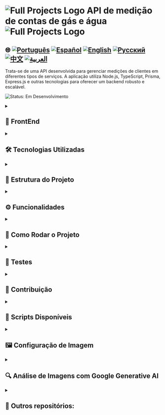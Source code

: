 # <img src="https://cdn-icons-png.flaticon.com/128/83/83522.png" alt="Full Projects Logo" width="42" height="30" /> API de medição de contas de gás e água <img src="https://cdn-icons-png.flaticon.com/128/83/83522.png" alt="Full Projects Logo" width="42" height="30" />

## 🌐 [![Português](https://img.shields.io/badge/Português-green)](https://github.com/SamuelRocha91/apiMeasureWaterAndGas/blob/main/README.md) [![Español](https://img.shields.io/badge/Español-yellow)](https://github.com/SamuelRocha91/apiMeasureWaterAndGas/blob/main/README_es.md) [![English](https://img.shields.io/badge/English-blue)](https://github.com/SamuelRocha91/apiMeasureWaterAndGas/blob/main/README_en.md) [![Русский](https://img.shields.io/badge/Русский-lightgrey)](https://github.com/SamuelRocha91/apiMeasureWaterAndGas/blob/main/README_ru.md) [![中文](https://img.shields.io/badge/中文-red)](https://github.com/SamuelRocha91/apiMeasureWaterAndGas/blob/main/README_ch.md) [![العربية](https://img.shields.io/badge/العربية-orange)](https://github.com/SamuelRocha91/apiMeasureWaterAndGas/blob/main/README_ar.md)

Trata-se de uma API desenvolvida para gerenciar medições de clientes em diferentes tipos de serviços. A aplicação utiliza Node.js, TypeScript, Prisma, Express.js e outras tecnologias para oferecer um backend robusto e escalável.

![Status: Em Desenvolvimento](https://img.shields.io/badge/status-em%20desenvolvimento-yellow)

<details>
  <summary><h2>📏 FrontEnd</h2></summary>
  
  - 📏 [React Precision Application](https://github.com/SamuelRocha91/precisionReactApplication) - Interface de cadastro de medições de gás e de água
  
  ![Rodando backend com docker](./src/gifs/apiMeasure.gif)
  ![Requisição post pra criar customer](./src/images/postCustomer.png)

</details>

<details>
  <summary><h2>🛠️ Tecnologias Utilizadas</h2></summary>

  - **Node.js**: Ambiente de execução para JavaScript no backend.
  - **TypeScript**: Superconjunto de JavaScript que adiciona tipagem estática ao código.
  - **Express.js**: Framework web minimalista para Node.js.
  - **Prisma**: ORM que facilita o acesso ao banco de dados.
  - **Mysql**: Banco de dados utilizado durante o desenvolvimento.
  - **ESLint**: Ferramenta de linting para manter o código limpo e padronizado.
  - **Jest**: Framework de testes utilizado para garantir a qualidade do código.
  - **Mocha**: Utilizado para testes adicionais.
  - **Google Generative AI**: Integrado para analisar imagens de medidores e extrair valores numéricos das medições.
  - **Swagger**: Integrado para gerar uma documentação para as rotas.

</details>

<details>
  <summary><h2>📁 Estrutura do Projeto</h2></summary>

  O projeto segue uma estrutura modular para facilitar a manutenção e a escalabilidade. As principais pastas e arquivos são:

  - `src/`: Contém o código-fonte da aplicação.
    - `controllers/`: Lógica de controle, onde as requisições são processadas.
    - `db/`: Gera uma instância prisma de conexão com o banco de dados para toda a aplicação.
    - `exceptions/`: Cria exceções customizadas pra lidar com erros durante a execução da aplicação.
    - `interfaces/`: Cria interfaces e tipos para lidar com parâmetros e retornos de função.
    - `middlewares/`: Middlewares para validações e tratamentos.
    - `models/`: Lógica de conexão com o banco de dados.
    - `services/`: Camada de serviços que interage com o Prisma e realiza operações de negócios.
    - `routes/`: Definição das rotas da API.
    - `utils/`: Funções utilitárias, como manipulação de imagens e interação com a API da Google Generative AI.
    - `tests/`: Testes automatizados para validar as funcionalidades.

</details>

<details>
  <summary><h2>⚙️ Funcionalidades</h2></summary>

  - **Listar Medições**: Permite listar todas as medições de um cliente específico, filtrando por tipo de medição.
  - **Gerenciamento de Imagens**: As imagens de medições são salvas e recuperadas através de URLs temporárias, utilizando Base64.
  - **Validação de Parâmetros**: Middleware para validar parâmetros de entrada, garantindo a integridade das requisições.
  - **Análise de Imagens com Google Generative AI**: A API analisa imagens de medições e extrai o valor de consumo mostrado.

</details>

<details>
  <summary><h2>🚀 Como Rodar o Projeto</h2></summary>

  ### Requisitos

  - Node.js
  - Docker (opcional para ambiente de desenvolvimento)

  ### Instalação

  1. Clone o repositório:
      ```bash
      git clone https://github.com/SamuelRocha91/apiShopper.git
      cd apiMeasureWaterAndGas
      ```

  2. Instale as dependências:
      ```bash
      npm install
      ```

  3. Configure as variáveis de ambiente:
      - Crie um arquivo `.env` com as configurações necessárias.
      - Exemplo:
        ```env
        DATABASE_URL="file:./dev.db"
        GEMINI_API_KEY="sua_chave_api_google"
        HOST="http://localhost:3000"
        ```

  4. Rode as migrações do banco de dados:
      ```bash
      npx prisma migrate dev
      ```

  5. Inicie o servidor:
      ```bash
      npm run dev
      ```

  ### Docker

  Você pode rodar o projeto usando Docker. Para isso, execute:

  ```bash
  docker-compose up --build
  ```

</details>

<details>
  <summary><h2>🧪 Testes</h2></summary>

  Os testes são executados com Jest e Mocha. Para rodar todos os testes:

  ```bash
  npm run test
  ```

</details>

<details>
  <summary><h2>🤝 Contribuição</h2></summary>

  Sinta-se à vontade para abrir issues ou enviar pull requests. Toda contribuição é bem-vinda!

</details>

<details>
  <summary><h2>📜 Scripts Disponíveis</h2></summary>

  - `start`: Inicia a aplicação.
  - `dev`: Inicia a aplicação em modo de desenvolvimento.
  - `build`: Compila o código TypeScript para JavaScript.
  - `lint`: Executa o ESLint para verificar a conformidade do código.
  - `lint:fix`: Executa o ESLint e corrige problemas automaticamente.
  - `prisma:generate`: Gera os tipos do Prisma.
  - `prisma:migrate`: Executa migrações do banco de dados.
  - `prisma:seed`: Popula o banco de dados com dados iniciais.
  - `docker`: Instala as dependências, gera os tipos do Prisma, executa migrações e inicia o servidor usando o Nodemon.
  - `test`: Executa todos os testes usando Mocha e Jest.

</details>

<details>
  <summary><h2>🖼️ Configuração de Imagem</h2></summary>

  Funções utilitárias para salvar e gerar URLs para imagens:

  - **`saveBase64Image`**: Salva uma imagem Base64 em um arquivo no servidor.
  - **`getImageUrl`**: Gera uma URL temporária para acessar a imagem.
  - **`extractMimeType`**: Extrai o tipo MIME de uma imagem Base64.
  - **`extractSize`**: Calcula o tamanho de uma imagem Base64.

</details>

<details>
  <summary><h2>🔍 Análise de Imagens com Google Generative AI</h2></summary>

  A função **`checkMeasureValue`** utiliza o Google Generative AI para analisar imagens de medições e extrair o valor de consumo.

  ```javascript
  async function checkMeasureValue(mime: string, base64: string): Promise<number> {
    const result = await model.generateContent([
      {
        inlineData: {
          mimeType: mime,
          data: base64
        }
      },
      { text: PROMPT }
    ]);

    return Number(result.response.text().match(/\d+/)[0]);
  }
  ```

  Essa função é usada para garantir que o valor da medição seja extraído com precisão a partir da imagem fornecida.

</details>

<details>
  <summary><h2>🔗 Outros repositórios:</h2></summary>

  - 💎 [Delivery BackEnd](https://github.com/SamuelRocha91/delivery-backend)
  - 💳 [Payment API](https://github.com/SamuelRocha91/paymentAPI)
  - 🏬 [E-Commerce FrontEnd](https://github.com/SamuelRocha91/ecommerceFrontend)

</details>
